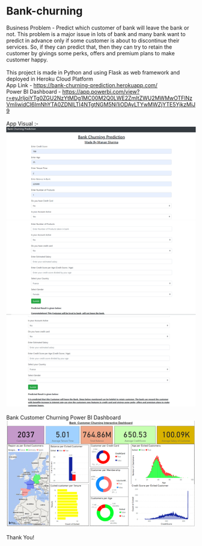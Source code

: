 # Bank-churning
Business Problem - Predict which customer of bank will leave the bank or not. This problem is a major issue in lots of bank and many bank want to predict in advance only if some customer is about to discontinue their services. So, if they can predict that, then they can try to retain the customer by givings some perks, offers and premium plans to make customer happy.
<br><br>
This project is made in Python and using Flask as web framework and deployed in Heroku Cloud Platform
<br>
App Link - https://bank-churning-prediction.herokuapp.com/
<br>
Power BI Dashboard - https://app.powerbi.com/view?r=eyJrIjoiYTg0ZGU2NzYtMDg1MC00M2Q0LWE2ZmItZWU2MWMwOTFlNzVmIiwidCI6ImNhYTA0ZDNlLTI4NTgtNGM5Ni1iODAyLTYwMWZjYTE5YjkzMiJ9
<br><br>App Visual :- 
<br>
<img src = "https://github.com/manansharma27/Bank-churning/blob/master/img.PNG">
<br>
<img src = "https://github.com/manansharma27/Bank-churning/blob/master/image.PNG">
<br>
<img src = "https://github.com/manansharma27/Bank-churning/blob/master/img3.PNG">
<br>
<br>
Bank Customer Churning Power BI Dashboard
<img src = "https://github.com/manansharma27/Bank-churning/blob/master/Bank_CustomerChurning.PNG">
<br>
<br>
Thank You!

